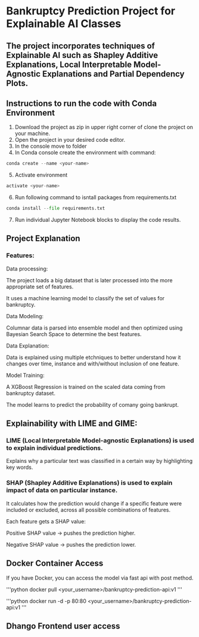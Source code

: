 <h1>Bankruptcy Prediction Project for Explainable AI Classes</h1>

<h2>The project incorporates techniques of Explainable AI such as Shapley Additive Explanations, Local Interpretable Model-Agnostic Explanations and Partial Dependency Plots.</h2>

<h2>Instructions to run the code with Conda Environment</h2>

1. Download the project as zip in upper right corner of clone the project on your machine.
2. Open the project in your desired code editor. 
3. In the console move to folder
4. In Conda console create the environment with command:

```python
conda create --name <your-name>
```

5. Activate environment

```python
activate <your-name>
```

6. Run following command to isntall packages from requirements.txt

```python
conda install --file requirements.txt
```

7. Run individual Jupyter Notebook blocks to display the code results.
  
<h2>Project Explanation</h2>

<h3>Features:</h3>

Data processing:

The project loads a big dataset that is later processed into the more appropriate set of features.

It uses a machine learning model to classify the set of values for bankruptcy.

Data Modeling:

Columnar data is parsed into ensemble model and then optimized using Bayesian Search Space to determine the best features.

Data Explanation:

Data is explained using multiple etchniques to better understand how it changes over time, instance and with/without inclusion of one feature.

Model Training:

A XGBoost Regression is trained on the scaled data coming from bankruptcy dataset.

The model learns to predict the probability of comany going bankrupt.

<h2>Explainability with LIME and GIME:</h2>

<h3>LIME (Local Interpretable Model-agnostic Explanations) is used to explain individual predictions. </h3>

Explains why a particular text was classified in a certain way by highlighting key words.

<h3>SHAP (Shapley Additive Explanations) is used to explain impact of data on particular instance.</h3>

It calculates how the prediction would change if a specific feature were included or excluded, across all possible combinations of features.

Each feature gets a SHAP value:

Positive SHAP value → pushes the prediction higher.

Negative SHAP value → pushes the prediction lower.


<h2>Docker Container Access </h2>
If you have Docker, you can access the model via fast api with post method.

'''python
docker pull <your_username>/bankruptcy-prediction-api:v1
'''

'''python
docker run -d -p 80:80 <your_username>/bankruptcy-prediction-api:v1
'''

<h2>Dhango Frontend user access</h2>

